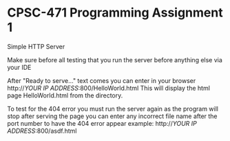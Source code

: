 # CPSC-471 Programming Assignment 1
 Simple HTTP Server

 Make sure before all testing that you run the server before anything else via your IDE

 After "Ready to serve..." text comes you can enter in your browser
 http://*YOUR IP ADDRESS*:800/HelloWorld.html
 This will display the html page HelloWorld.html from the directory.

 To test for the 404 error you must run the server again as the program will stop after serving the page
 you can enter any incorrect file name after the port number to have the 404 error appear
 example: http://*YOUR IP ADDRESS*:800/asdf.html